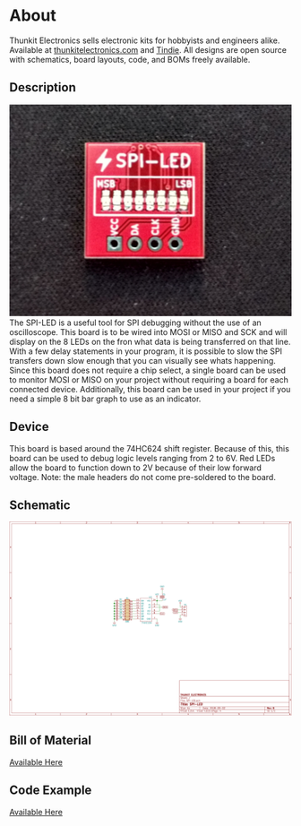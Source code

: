 # About #

Thunkit Electronics sells electronic kits for hobbyists and engineers alike. Available at [thunkitelectronics.com](https://thunkitelectronics.com/category.html?page=development) and [Tindie](https://www.tindie.com/stores/cmccaskey). All designs are open source with schematics, board layouts, code, and BOMs freely available.

## Description ###
![image goes here](IMAGES/SPI-LED_1.png) <br />
The SPI-LED is a useful tool for SPI debugging without the use of an oscilloscope. This board is to be wired into MOSI or MISO and SCK and will display on the 8 LEDs on the fron what data is being transferred on that line. With a few delay statements in your program, it is possible to slow the SPI transfers down slow enough that you can visually see whats happening. Since this board does not require a chip select, a single board can be used to monitor MOSI or MISO on your project without requiring a board for each connected device. Additionally, this board can be used in your project if you need a simple 8 bit bar graph to use as an indicator.

## Device ##
This board is based around the 74HC624 shift register. Because of this, this board can be used to debug logic levels ranging from 2 to 6V. Red LEDs allow the board to function down to 2V because of their low forward voltage. Note: the male headers do not come pre-soldered to the board.

## Schematic ##
![image goes here](IMAGES/SPI-LED_SCHEM.png)

## Bill of Material ##
[Available Here](IMAGES/SPI-LED_BOM.html)

## Code Example ##
[Available Here](FIRMWARE/SPI-LED/SPI-LED.ino)
